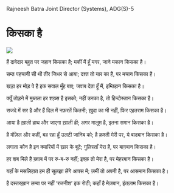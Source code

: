 Rajneesh Batra
Joint Director (Systems), ADG(S)-5

किसका है
=========

![](https://i.pinimg.com/originals/df/b6/36/dfb6367a28adf980561b4eff05eea21b.jpg)

हैं दावेदार बहुत पर जहान किसका है;
मकीं मैं हूँ मगर, जाने मकान किसका है।

सम्त पहचानी सी थी तीर जिधर से आया;
दश्त तो यार का है, पर मचान किसका है।

खड़ा हर मोड़ पे है इक सवाल मुँह बाए;
जवाब देता हूँ मैं, इम्तिहान किसका है।

क्यूँ तोड़ने में मुब्तला हर शख़्स है इसको;
नहीं उनका है, तो हिन्दोस्तान किसका है।

सजदे में सर है और हैं दिल में नफ़रतें कितनी;
ख़ुदा का भी नहीं, फिर एहतराम किसका है।

आया है ख़ाली हाथ और जाएगा ख़ाली ही;
अगर मालूम है, इतना समान किसका है।

है मंज़िल और कहीं, बह रहा हूँ उलटी जानिब को;
है क़श्ती मेरी पर, ये बादबान किसका है।

लगाता कौन है इन क्यारियों में ख़ार के बूटे;
गुलिस्ताँ मेरा है, पर बाग़बान किसका है।

हर शब मिले है ख़्वाब में पर रु-ब-रु नहीं;
इश्क़ तो मेरा है, पर मेहरबान किसका है।

यहाँ के मसलिहात हम ही सुलझा लेंगे आपस में;
ज़मीं तो अपनी है, पर आसमान किसका है।

है दस्तरख़ान लम्बा पर नहीं ‘रजनीश’ इक रोटी;
कहाँ है मेज़बान, इंतज़ाम किसका है।
